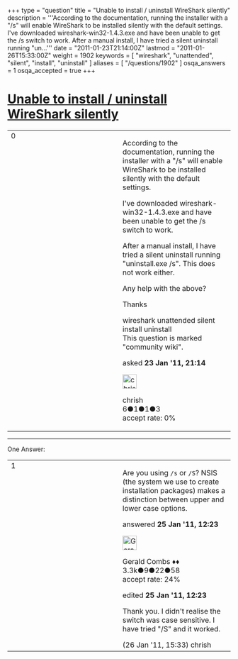 +++
type = "question"
title = "Unable to install / uninstall WireShark silently"
description = '''According to the documentation, running the installer with a &quot;/s&quot; will enable WireShark to be installed silently with the default settings. I&#x27;ve downloaded wireshark-win32-1.4.3.exe and have been unable to get the /s switch to work. After a manual install, I have tried a silent uninstall running &quot;un...'''
date = "2011-01-23T21:14:00Z"
lastmod = "2011-01-26T15:33:00Z"
weight = 1902
keywords = [ "wireshark", "unattended", "silent", "install", "uninstall" ]
aliases = [ "/questions/1902" ]
osqa_answers = 1
osqa_accepted = true
+++

<div class="headNormal">

# [Unable to install / uninstall WireShark silently](/questions/1902/unable-to-install-uninstall-wireshark-silently)

</div>

<div id="main-body">

<div id="askform">

<table id="question-table" style="width:100%;"><colgroup><col style="width: 50%" /><col style="width: 50%" /></colgroup><tbody><tr class="odd"><td style="width: 30px; vertical-align: top"><div class="vote-buttons"><span id="post-1902-upvote" class="ajax-command post-vote up" rel="nofollow" title="I like this post (click again to cancel)"> </span><div id="post-1902-score" class="post-score" title="current number of votes">0</div><span id="post-1902-downvote" class="ajax-command post-vote down" rel="nofollow" title="I dont like this post (click again to cancel)"> </span> <span id="favorite-mark" class="ajax-command favorite-mark" rel="nofollow" title="mark/unmark this question as favorite (click again to cancel)"> </span><div id="favorite-count" class="favorite-count"></div></div></td><td><div id="item-right"><div class="question-body"><p>According to the documentation, running the installer with a "/s" will enable WireShark to be installed silently with the default settings.</p><p>I've downloaded wireshark-win32-1.4.3.exe and have been unable to get the /s switch to work.</p><p>After a manual install, I have tried a silent uninstall running "uninstall.exe /s". This does not work either.</p><p>Any help with the above?</p><p>Thanks</p></div><div id="question-tags" class="tags-container tags"><span class="post-tag tag-link-wireshark" rel="tag" title="see questions tagged &#39;wireshark&#39;">wireshark</span> <span class="post-tag tag-link-unattended" rel="tag" title="see questions tagged &#39;unattended&#39;">unattended</span> <span class="post-tag tag-link-silent" rel="tag" title="see questions tagged &#39;silent&#39;">silent</span> <span class="post-tag tag-link-install" rel="tag" title="see questions tagged &#39;install&#39;">install</span> <span class="post-tag tag-link-uninstall" rel="tag" title="see questions tagged &#39;uninstall&#39;">uninstall</span></div><div id="question-controls" class="post-controls"><div class="community-wiki">This question is marked "community wiki".</div></div><div class="post-update-info-container"><div class="post-update-info post-update-info-user"><p>asked <strong>23 Jan '11, 21:14</strong></p><img src="https://secure.gravatar.com/avatar/b5f62b3bbd85e8c518056e13f2dbf9f0?s=32&amp;d=identicon&amp;r=g" class="gravatar" width="32" height="32" alt="chrish&#39;s gravatar image" /><p><span>chrish</span><br />
<span class="score" title="6 reputation points">6</span><span title="1 badges"><span class="badge1">●</span><span class="badgecount">1</span></span><span title="1 badges"><span class="silver">●</span><span class="badgecount">1</span></span><span title="3 badges"><span class="bronze">●</span><span class="badgecount">3</span></span><br />
<span class="accept_rate" title="Rate of the user&#39;s accepted answers">accept rate:</span> <span title="chrish has no accepted answers">0%</span></p></div></div><div id="comments-container-1902" class="comments-container"></div><div id="comment-tools-1902" class="comment-tools"></div><div class="clear"></div><div id="comment-1902-form-container" class="comment-form-container"></div><div class="clear"></div></div></td></tr></tbody></table>

------------------------------------------------------------------------

<div class="tabBar">

<span id="sort-top"></span>

<div class="headQuestions">

One Answer:

</div>

</div>

<span id="1932"></span>

<div id="answer-container-1932" class="answer accepted-answer">

<table style="width:100%;"><colgroup><col style="width: 50%" /><col style="width: 50%" /></colgroup><tbody><tr class="odd"><td style="width: 30px; vertical-align: top"><div class="vote-buttons"><span id="post-1932-upvote" class="ajax-command post-vote up" rel="nofollow" title="I like this post (click again to cancel)"> </span><div id="post-1932-score" class="post-score" title="current number of votes">1</div><span id="post-1932-downvote" class="ajax-command post-vote down" rel="nofollow" title="I dont like this post (click again to cancel)"> </span> <span class="accept-answer on" rel="nofollow" title="chrish has selected this answer as the correct answer"> </span></div></td><td><div class="item-right"><div class="answer-body"><p>Are you using <code>/s</code> or <code>/S</code>? NSIS (the system we use to create installation packages) makes a distinction between upper and lower case options.</p></div><div class="answer-controls post-controls"></div><div class="post-update-info-container"><div class="post-update-info post-update-info-user"><p>answered <strong>25 Jan '11, 12:23</strong></p><img src="https://secure.gravatar.com/avatar/6db117a984c6529df88330dc49fb1ee4?s=32&amp;d=identicon&amp;r=g" class="gravatar" width="32" height="32" alt="Gerald%20Combs&#39;s gravatar image" /><p><span>Gerald Combs ♦♦</span><br />
<span class="score" title="3332 reputation points"><span>3.3k</span></span><span title="9 badges"><span class="badge1">●</span><span class="badgecount">9</span></span><span title="22 badges"><span class="silver">●</span><span class="badgecount">22</span></span><span title="58 badges"><span class="bronze">●</span><span class="badgecount">58</span></span><br />
<span class="accept_rate" title="Rate of the user&#39;s accepted answers">accept rate:</span> <span title="Gerald Combs has 32 accepted answers">24%</span></p></div><div class="post-update-info post-update-info-edited"><p><span> edited <strong>25 Jan '11, 12:23</strong> </span></p></div></div><div id="comments-container-1932" class="comments-container"><span id="1960"></span><div id="comment-1960" class="comment"><div id="post-1960-score" class="comment-score"></div><div class="comment-text"><p>Thank you. I didn't realise the switch was case sensitive. I have tried "/S" and it worked.</p></div><div id="comment-1960-info" class="comment-info"><span class="comment-age">(26 Jan '11, 15:33)</span> <span class="comment-user userinfo">chrish</span></div></div></div><div id="comment-tools-1932" class="comment-tools"></div><div class="clear"></div><div id="comment-1932-form-container" class="comment-form-container"></div><div class="clear"></div></div></td></tr></tbody></table>

</div>

<div class="paginator-container-left">

</div>

</div>

</div>

